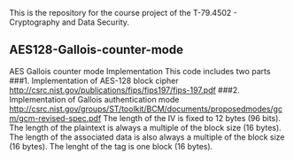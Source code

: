This is the repository for the course project of the T-79.4502 - Cryptography and Data Security.
## AES128-Gallois-counter-mode

AES Gallois counter mode Implementation
This code includes two parts
###1. Implementation of AES-128 block cipher
  http://csrc.nist.gov/publications/fips/fips197/fips-197.pdf
###2. Implementation of Gallois authentication mode
  http://csrc.nist.gov/groups/ST/toolkit/BCM/documents/proposedmodes/gcm/gcm-revised-spec.pdf
  The length of the IV is fixed to 12 bytes (96 bits).
  The length of the plaintext is always a multiple of the block size (16 bytes). 
  The length of the associated data is also always a multiple of the block size (16 bytes).
  The lenght of the tag is one block (16 bytes). 
